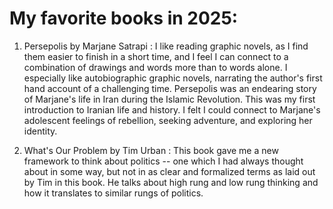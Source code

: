 # My favorite books in 2025:

1. Persepolis by Marjane Satrapi : I like reading graphic novels, as I find them easier to finish in a short time, and I feel I can connect to a combination of drawings and words more than to words alone. I especially like autobiographic graphic novels, narrating the author's first hand account of a challenging time. Persepolis was an endearing story of Marjane's life in Iran during the Islamic Revolution. This was my first introduction to Iranian life and history. I felt I could connect to Marjane's adolescent feelings of rebellion, seeking adventure, and exploring her identity. 

2. What's Our Problem by Tim Urban : This book gave me a new framework to think about politics -- one which I had always thought about in some way, but not in as clear and formalized terms as laid out by Tim in this book. He talks about high rung and low rung thinking and how it translates to similar rungs of politics.

